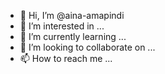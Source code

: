 - 👋 Hi, I’m @aina-amapindi
- 👀 I’m interested in ...
- 🌱 I’m currently learning ...
- 💞️ I’m looking to collaborate on ...
- 📫 How to reach me ...

<!---
aina-amapindi/aina-amapindi is a ✨ special ✨ repository because its `README.md` (this file) appears on your GitHub profile.
You can click the Preview link to take a look at your changes.
--->
